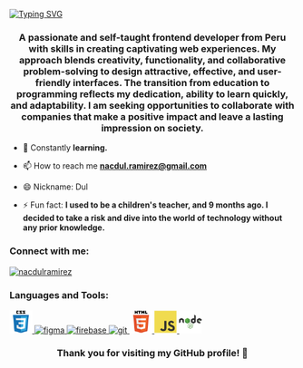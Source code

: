 [![Typing SVG](https://readme-typing-svg.demolab.com?font=Indie+Flower&size=70&pause=1000&color=F7008F&center=true&vCenter=true&random=false&width=900&height=120&lines=Hi!+%F0%9F%91%8B%2C+I'm+Nacdul+Ramirez)](https://git.io/typing-svg)
<h3 align="center">A passionate and self-taught frontend developer from Peru with skills in creating captivating web experiences. My approach blends creativity, functionality, and collaborative problem-solving to design attractive, effective, and user-friendly interfaces. The transition from education to programming reflects my dedication, ability to learn quickly, and adaptability. I am seeking opportunities to collaborate with companies that make a positive impact and leave a lasting impression on society.</h3>

- 🌱 Constantly **learning.**

- 📫 How to reach me **nacdul.ramirez@gmail.com**

- 😄 Nickname: Dul

- ⚡ Fun fact: **I used to be a children's teacher, and 9 months ago. I decided to take a risk and dive into the world of technology without any prior knowledge.**

<h3 align="left">Connect with me:</h3>
<p align="left">
<a href="https://linkedin.com/in/nacdulramirez" target="blank"><img align="center" src="https://raw.githubusercontent.com/rahuldkjain/github-profile-readme-generator/master/src/images/icons/Social/linked-in-alt.svg" alt="nacdulramirez" height="30" width="40" /></a>
</p>

<h3 align="left">Languages and Tools:</h3>
<p align="left"> <a href="https://www.w3schools.com/css/" target="_blank" rel="noreferrer"> <img src="https://raw.githubusercontent.com/devicons/devicon/master/icons/css3/css3-original-wordmark.svg" alt="css3" width="40" height="40"/> </a> <a href="https://www.figma.com/" target="_blank" rel="noreferrer"> <img src="https://www.vectorlogo.zone/logos/figma/figma-icon.svg" alt="figma" width="40" height="40"/> </a> <a href="https://firebase.google.com/" target="_blank" rel="noreferrer"> <img src="https://www.vectorlogo.zone/logos/firebase/firebase-icon.svg" alt="firebase" width="40" height="40"/> </a> <a href="https://git-scm.com/" target="_blank" rel="noreferrer"> <img src="https://www.vectorlogo.zone/logos/git-scm/git-scm-icon.svg" alt="git" width="40" height="40"/> </a> <a href="https://www.w3.org/html/" target="_blank" rel="noreferrer"> <img src="https://raw.githubusercontent.com/devicons/devicon/master/icons/html5/html5-original-wordmark.svg" alt="html5" width="40" height="40"/> </a> <a href="https://developer.mozilla.org/en-US/docs/Web/JavaScript" target="_blank" rel="noreferrer"> <img src="https://raw.githubusercontent.com/devicons/devicon/master/icons/javascript/javascript-original.svg" alt="javascript" width="40" height="40"/> </a> <a href="https://nodejs.org" target="_blank" rel="noreferrer"> <img src="https://raw.githubusercontent.com/devicons/devicon/master/icons/nodejs/nodejs-original-wordmark.svg" alt="nodejs" width="40" height="40"/> </a> </p>
<h3 align="center"> Thank you for visiting my GitHub profile! 🚀</3>
